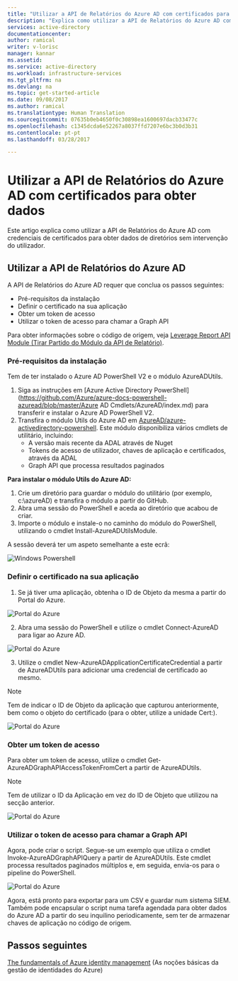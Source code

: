 ```yaml
---
title: "Utilizar a API de Relatórios do Azure AD com certificados para obter dados | Microsoft Docs"
description: "Explica como utilizar a API de Relatórios do Azure AD com credenciais de certificados para obter dados de diretórios sem intervenção do utilizador."
services: active-directory
documentationcenter: 
author: ramical
writer: v-lorisc
manager: kannar
ms.assetid: 
ms.service: active-directory
ms.workload: infrastructure-services
ms.tgt_pltfrm: na
ms.devlang: na
ms.topic: get-started-article
ms.date: 09/08/2017
ms.author: ramical
ms.translationtype: Human Translation
ms.sourcegitcommit: 07635b0eb4650f0c30898ea1600697dacb33477c
ms.openlocfilehash: c1345dcda6e52267a8037ffd7207e6bc3b0d3b31
ms.contentlocale: pt-pt
ms.lasthandoff: 03/28/2017

---
```

# <a name="get-data-using-the-azure-ad-reporting-api-with-certificates"></a>Utilizar a API de Relatórios do Azure AD com certificados para obter dados
Este artigo explica como utilizar a API de Relatórios do Azure AD com credenciais de certificados para obter dados de diretórios sem intervenção do utilizador. 

## <a name="use-the-azure-ad-reporting-api"></a>Utilizar a API de Relatórios do Azure AD 
A API de Relatórios do Azure AD requer que conclua os passos seguintes:
 *  Pré-requisitos da instalação
 *  Definir o certificado na sua aplicação
 *  Obter um token de acesso
 *  Utilizar o token de acesso para chamar a Graph API

Para obter informações sobre o código de origem, veja [Leverage Report API Module (Tirar Partido do Módulo da API de Relatório)](https://github.com/AzureAD/azure-activedirectory-powershell/tree/gh-pages/Modules/AzureADUtils). 

### <a name="install-prerequisites"></a>Pré-requisitos da instalação
Tem de ter instalado o Azure AD PowerShell V2 e o módulo AzureADUtils.

1. Siga as instruções em [Azure Active Directory PowerShell](https://github.com/Azure/azure-docs-powershell-azuread/blob/master/Azure AD Cmdlets/AzureAD/index.md) para transferir e instalar o Azure AD PowerShell V2.
2. Transfira o módulo Utils do Azure AD em [AzureAD/azure-activedirectory-powershell](https://github.com/AzureAD/azure-activedirectory-powershell/blob/gh-pages/Modules/AzureADUtils/AzureADUtils.psm1). 
  Este módulo disponibiliza vários cmdlets de utilitário, incluindo:
   * A versão mais recente da ADAL através de Nuget
   * Tokens de acesso de utilizador, chaves de aplicação e certificados, através da ADAL
   * Graph API que processa resultados paginados

**Para instalar o módulo Utils do Azure AD:**

1. Crie um diretório para guardar o módulo do utilitário (por exemplo, c:\azureAD) e transfira o módulo a partir do GitHub.
2. Abra uma sessão do PowerShell e aceda ao diretório que acabou de criar. 
3. Importe o módulo e instale-o no caminho do módulo do PowerShell, utilizando o cmdlet Install-AzureADUtilsModule. 

A sessão deverá ter um aspeto semelhante a este ecrã:

  ![Windows Powershell](./media/active-directory-report-api-with-certificates/windows-powershell.png)

### <a name="set-the-certificate-in-your-app"></a>Definir o certificado na sua aplicação
1. Se já tiver uma aplicação, obtenha o ID de Objeto da mesma a partir do Portal do Azure. 

  ![Portal do Azure](./media/active-directory-report-api-with-certificates/azure-portal.png)

2. Abra uma sessão do PowerShell e utilize o cmdlet Connect-AzureAD para ligar ao Azure AD.

  ![Portal do Azure](./media/active-directory-report-api-with-certificates/connect-azuaread-cmdlet.png)

3. Utilize o cmdlet New-AzureADApplicationCertificateCredential a partir de AzureADUtils para adicionar uma credencial de certificado ao mesmo. 

>[!Note]
>Tem de indicar o ID de Objeto da aplicação que capturou anteriormente, bem como o objeto do certificado (para o obter, utilize a unidade Cert:).
>


  ![Portal do Azure](./media/active-directory-report-api-with-certificates/add-certificate-credential.png)
  
### <a name="get-an-access-token"></a>Obter um token de acesso

Para obter um token de acesso, utilize o cmdlet Get-AzureADGraphAPIAccessTokenFromCert a partir de AzureADUtils. 

>[!NOTE]
>Tem de utilizar o ID da Aplicação em vez do ID de Objeto que utilizou na secção anterior.
>

 ![Portal do Azure](./media/active-directory-report-api-with-certificates/application-id.png)

### <a name="use-the-access-token-to-call-the-graph-api"></a>Utilizar o token de acesso para chamar a Graph API

Agora, pode criar o script. Segue-se um exemplo que utiliza o cmdlet Invoke-AzureADGraphAPIQuery a partir de AzureADUtils. Este cmdlet processa resultados paginados múltiplos e, em seguida, envia-os para o pipeline do PowerShell. 

 ![Portal do Azure](./media/active-directory-report-api-with-certificates/script-completed.png)

Agora, está pronto para exportar para um CSV e guardar num sistema SIEM. Também pode encapsular o script numa tarefa agendada para obter dados do Azure AD a partir do seu inquilino periodicamente, sem ter de armazenar chaves de aplicação no código de origem. 

## <a name="next-steps"></a>Passos seguintes
[The fundamentals of Azure identity management](https://docs.microsoft.com/en-us/azure/active-directory/fundamentals-identity) (As noções básicas da gestão de identidades do Azure)<br>




